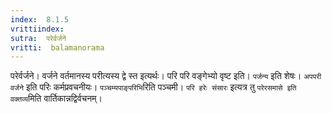 ```yaml
---
index:  8.1.5
vrittiindex: 
sutra:  परेर्वर्जने
vritti:  balamanorama 
---
```


परेर्वर्जने। वर्जने वर्तमानस्य परीत्यस्य द्वे स्त इत्यर्थः। परि परि वङ्गेभ्यो वृष्ट इति। `पर्जन्य` इति शेषः। `अपपरी वर्जने` इति परिः कर्मप्रवचनीयः। `पञ्चम्यपाङ्परिभि`रिति पञ्चमी। `परि हरेः संसारः` इत्यत्र तु `परेरसमासे इति वक्तव्य`मिति वार्तिकान्नद्विर्वचनम्। 

